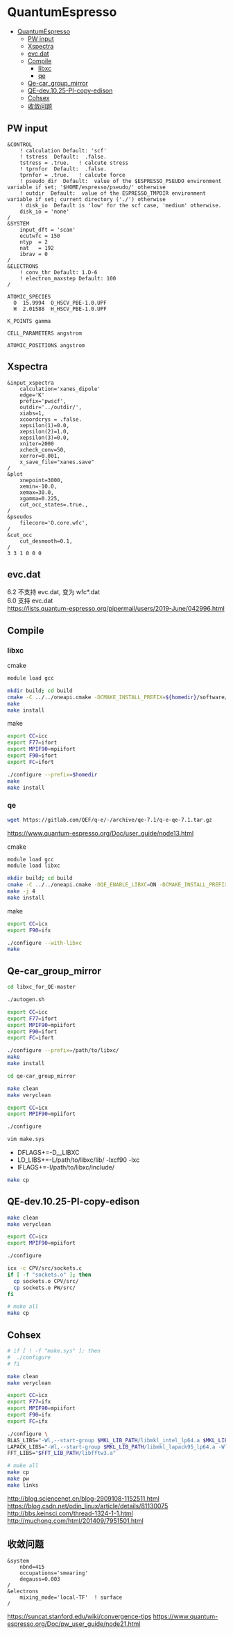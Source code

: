 # QuantumEspresso

<!-- @import "[TOC]" {cmd="toc" depthFrom=1 depthTo=6 orderedList=false} -->

<!-- code_chunk_output -->

- [QuantumEspresso](#quantumespresso)
  - [PW input](#pw-input)
  - [Xspectra](#xspectra)
  - [evc.dat](#evcdat)
  - [Compile](#compile)
    - [libxc](#libxc)
    - [qe](#qe)
  - [Qe-car_group_mirror](#qe-car_group_mirror)
  - [QE-dev.10.25-PI-copy-edison](#qe-dev1025-pi-copy-edison)
  - [Cohsex](#cohsex)
  - [收敛问题](#收敛问题)

<!-- /code_chunk_output -->

## PW input

```in
&CONTROL
    ! calculation Default: 'scf'
    ! tstress  Default:  .false.
    tstress = .true.   ! calcute stress
    ! tprnfor  Default:  .false.
    tprnfor = .true.   ! calcute force
    ! pseudo_dir  Default:  value of the $ESPRESSO_PSEUDO environment variable if set; '$HOME/espresso/pseudo/' otherwise
    ! outdir  Default:  value of the ESPRESSO_TMPDIR environment variable if set; current directory ('./') otherwise
    ! disk_io  Default is 'low' for the scf case, 'medium' otherwise.
    disk_io = 'none'
/
&SYSTEM
    input_dft = 'scan'
    ecutwfc = 150
    ntyp  = 2
    nat   = 192
    ibrav = 0
/
&ELECTRONS
    ! conv_thr Default: 1.D-6
    ! electron_maxstep Default: 100
/
 
ATOMIC_SPECIES 
  O  15.9994  O_HSCV_PBE-1.0.UPF 
  H  2.01588  H_HSCV_PBE-1.0.UPF 

K_POINTS gamma

CELL_PARAMETERS angstrom

ATOMIC_POSITIONS angstrom
```

## Xspectra

```in
&input_xspectra
    calculation='xanes_dipole'
    edge='K'
    prefix='pwscf',
    outdir='../outdir/',
    xiabs=1,
    xcoordcrys = .false.
    xepsilon(1)=0.0,
    xepsilon(2)=1.0,
    xepsilon(3)=0.0,
    xniter=2000
    xcheck_conv=50,
    xerror=0.001,
    x_save_file="xanes.save"
/
&plot
    xnepoint=3000,
    xemin=-10.0,
    xemax=30.0,
    xgamma=0.225,
    cut_occ_states=.true.,
/
&pseudos
    filecore='O.core.wfc',
/
&cut_occ
    cut_desmooth=0.1,
/
3 3 1 0 0 0
```

## evc.dat

6.2 不支持 evc.dat, 变为 wfc*.dat  
6.0 支持 evc.dat  
<https://lists.quantum-espresso.org/pipermail/users/2019-June/042996.html>

## Compile

### libxc

cmake

```sh
module load gcc

mkdir build; cd build
cmake -C ../../oneapi.cmake -DCMAKE_INSTALL_PREFIX=${homedir}/software/libxc.5.3.2_install -DENABLE_FORTRAN=ON  ..
make
make install
```

make

```sh
export CC=icc
export F77=ifort
export MPIF90=mpiifort
export F90=ifort
export FC=ifort

./configure --prefix=$homedir
make 
make install
```

### qe

```sh
wget https://gitlab.com/QEF/q-e/-/archive/qe-7.1/q-e-qe-7.1.tar.gz
```

<https://www.quantum-espresso.org/Doc/user_guide/node13.html>

cmake

```sh
module load gcc
module load libxc

mkdir build; cd build
cmake -C ../../oneapi.cmake -DQE_ENABLE_LIBXC=ON -DCMAKE_INSTALL_PREFIX=${homedir}/software/q-e-qe-7.1_install ..
make -j 4
make install
```

make

```sh
export CC=icx
export F90=ifx

./configure --with-libxc
make
```

## Qe-car_group_mirror

```sh
cd libxc_for_QE-master

./autogen.sh

export CC=icc
export F77=ifort
export MPIF90=mpiifort
export F90=ifort
export FC=ifort

./configure --prefix=/path/to/libxc/
make 
make install
```

```sh
cd qe-car_group_mirror

make clean
make veryclean

export CC=icx
export MPIF90=mpiifort

./configure

vim make.sys
```

- DFLAGS+=-D__LIBXC
- LD_LIBS+=-L/path/to/libxc/lib/ -lxcf90 -lxc
- IFLAGS+=-I/path/to/libxc/include/

```sh
make cp
```

## QE-dev.10.25-PI-copy-edison

```sh
make clean
make veryclean

export CC=icx
export MPIF90=mpiifort

./configure

icx -c CPV/src/sockets.c
if [ -f "sockets.o" ]; then
  cp sockets.o CPV/src/
  cp sockets.o PW/src/
fi

# make all
make cp
```

## Cohsex

```sh
# if [ ! -f "make.sys" ]; then
#  ./configure
# fi

make clean
make veryclean

export CC=icx
export F77=ifx
export MPIF90=mpiifort
export F90=ifx
export FC=ifx

./configure \
BLAS_LIBS="-Wl,--start-group $MKL_LIB_PATH/libmkl_intel_lp64.a $MKL_LIB_PATH/libmkl_sequential.a $MKL_LIB_PATH/libmkl_core.a -Wl,--end-group" \
LAPACK_LIBS="-Wl,--start-group $MKL_LIB_PATH/libmkl_lapack95_lp64.a -Wl,--end-group" \
FFT_LIBS="$FFT_LIB_PATH/libfftw3.a"

# make all
make cp
make pw
make links
```

<http://blog.sciencenet.cn/blog-2909108-1152511.html>  
<https://blog.csdn.net/odin_linux/article/details/81130075>  
<http://bbs.keinsci.com/thread-1324-1-1.html>  
<http://muchong.com/html/201409/7951501.html>

## 收敛问题

```in
&system
    nbnd=415
    occupations='smearing'
    degauss=0.003
/
&electrons
    mixing_mode='local-TF'  ! surface
/
```

<https://suncat.stanford.edu/wiki/convergence-tips>
<https://www.quantum-espresso.org/Doc/pw_user_guide/node21.html>